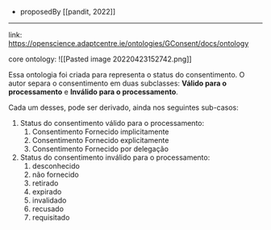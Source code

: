 - proposedBy [[pandit, 2022]]

---

link: https://openscience.adaptcentre.ie/ontologies/GConsent/docs/ontology

core ontology:
![[Pasted image 20220423152742.png]]

Essa ontologia foi criada para representa o status do consentimento. O autor separa o consentimento em duas subclasses: **Válido para o processamento** e **Inválido para o processamento**.

Cada um desses, pode ser derivado, ainda nos seguintes sub-casos:

1. Status do consentimento válido para o processamento:
	1. Consentimento Fornecido implicitamente
	2. Consentimento Fornecido explicitamente
	3. Consentimento Fornecido por delegação
2. Status do consentimento inválido para o processamento:
	1. desconhecido
	2. não fornecido
	3. retirado
	4. expirado
	5. invalidado
	6. recusado
	7. requisitado